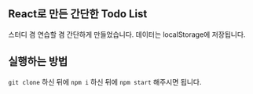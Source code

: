 ## React로 만든 간단한 Todo List
스터디 겸 연습할 겸 간단하게 만들었습니다. 데이터는 localStorage에 저장됩니다.

## 실행하는 방법
`git clone` 하신 뒤에 `npm i` 하신 뒤에 `npm start` 해주시면 됩니다.